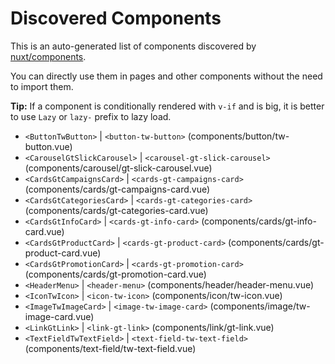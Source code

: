 # Discovered Components

This is an auto-generated list of components discovered by [nuxt/components](https://github.com/nuxt/components).

You can directly use them in pages and other components without the need to import them.

**Tip:** If a component is conditionally rendered with `v-if` and is big, it is better to use `Lazy` or `lazy-` prefix to lazy load.

- `<ButtonTwButton>` | `<button-tw-button>` (components/button/tw-button.vue)
- `<CarouselGtSlickCarousel>` | `<carousel-gt-slick-carousel>` (components/carousel/gt-slick-carousel.vue)
- `<CardsGtCampaignsCard>` | `<cards-gt-campaigns-card>` (components/cards/gt-campaigns-card.vue)
- `<CardsGtCategoriesCard>` | `<cards-gt-categories-card>` (components/cards/gt-categories-card.vue)
- `<CardsGtInfoCard>` | `<cards-gt-info-card>` (components/cards/gt-info-card.vue)
- `<CardsGtProductCard>` | `<cards-gt-product-card>` (components/cards/gt-product-card.vue)
- `<CardsGtPromotionCard>` | `<cards-gt-promotion-card>` (components/cards/gt-promotion-card.vue)
- `<HeaderMenu>` | `<header-menu>` (components/header/header-menu.vue)
- `<IconTwIcon>` | `<icon-tw-icon>` (components/icon/tw-icon.vue)
- `<ImageTwImageCard>` | `<image-tw-image-card>` (components/image/tw-image-card.vue)
- `<LinkGtLink>` | `<link-gt-link>` (components/link/gt-link.vue)
- `<TextFieldTwTextField>` | `<text-field-tw-text-field>` (components/text-field/tw-text-field.vue)
